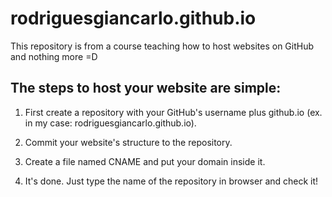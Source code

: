 # rodriguesgiancarlo.github.io

This repository is from a course teaching how to host websites on GitHub and nothing more =D



The steps to host your website are simple:
-
1) First create a repository with your GitHub's username plus github.io (ex. in my case: rodriguesgiancarlo.github.io).

2) Commit your website's structure to the repository.

3) Create a file named CNAME and put your domain inside it.

4) It's done. Just type the name of the repository in browser and check it!
